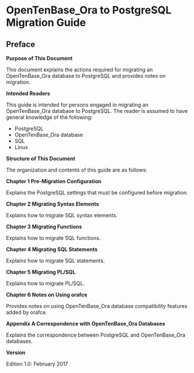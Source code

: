 OpenTenBase_Ora to PostgreSQL Migration Guide
===

Preface
---

**Purpose of This Document**

This document explains the actions required for migrating an OpenTenBase_Ora database to PostgreSQL and provides notes on migration.

**Intended Readers**

This guide is intended for persons engaged in migrating an OpenTenBase_Ora database to PostgreSQL. 
The reader is assumed to have general knowledge of the following:

 - PostgreSQL
 - OpenTenBase_Ora database
 - SQL
 - Linux


**Structure of This Document**

The organization and contents of this guide are as follows:


**Chapter 1 Pre-Migration Configuration**

Explains the PostgreSQL settings that must be configured before migration.


**Chapter 2 Migrating Syntax Elements**

Explains how to migrate SQL syntax elements.


**Chapter 3 Migrating Functions**

Explains how to migrate SQL functions.


**Chapter 4 Migrating SQL Statements**

Explains how to migrate SQL statements.


**Chapter 5 Migrating PL/SQL**

Explains how to migrate PL/SQL.


**Chapter 6 Notes on Using orafce**

Provides notes on using OpenTenBase_Ora database compatibility features added by orafce.


**Appendix A Correspondence with OpenTenBase_Ora Databases**

Explains the correspondence between PostgreSQL and OpenTenBase_Ora databases.


**Version**

Edition 1.0: February 2017
